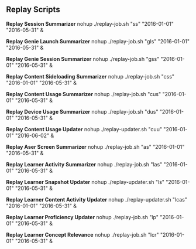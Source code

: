 ## Replay Scripts ##

**Replay Session Summarizer**
nohup ./replay-job.sh "ss" "2016-01-01" "2016-05-31" &

**Replay Genie Launch Summarizer**
nohup ./replay-job.sh "gls" "2016-01-01" "2016-05-31" &

**Replay Genie Session Summarizer**
nohup ./replay-job.sh "gss" "2016-01-01" "2016-05-31" &

**Replay Content Sideloading Summarizer**
nohup ./replay-job.sh "css" "2016-01-01" "2016-05-31" &

**Replay Content Usage Summarizer**
nohup ./replay-job.sh "cus" "2016-01-01" "2016-05-31" &

**Replay Device Usage Summarizer**
nohup ./replay-job.sh "dus" "2016-01-01" "2016-05-31" &

**Replay Content Usage Updater**
nohup ./replay-updater.sh "cuu" "2016-01-01" "2016-06-02" &

**Replay Aser Screen Summarizer**
nohup ./replay-job.sh "as" "2016-01-01" "2016-05-31" &

**Replay Learner Activity Summarizer**
nohup ./replay-job.sh "las" "2016-01-01" "2016-05-31" &

**Replay Learner Snapshot Updater**
nohup ./replay-updater.sh "ls" "2016-01-01" "2016-05-31" &

**Replay Learner Content Activity Updater**
nohup ./replay-updater.sh "lcas" "2016-01-01" "2016-05-31" &

**Replay Learner Proficiency Updater**
nohup ./replay-job.sh "lp" "2016-01-01" "2016-05-31" &

**Replay Learner Concept Relevance**
nohup ./replay-job.sh "lcr" "2016-01-01" "2016-05-31" &